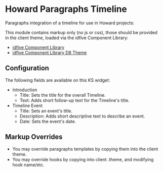 # Howard Paragraphs Timeline

Paragraphs integration of a timeline for use in Howard projects:

This module contains markup only (no js or css), those should be provided in the client theme, loaded via the idfive Component Library:

 - [idfive Component Library](https://bitbucket.org/idfivellc/idfive-component-library)
 - [idfive Component Library D8 Theme](https://bitbucket.org/idfivellc/idfive-component-library-d8-theme)

## Configuration

The following fields are available on this KS widget:
- Introduction
    - Title: Sets the title for the overall Timeline.
    - Text: Adds short follow-up text for the Timeline's title.
- Timeline Event
    - Title: Sets an event's title.
    - Description: Adds short descriptive text to describe an event.
    - Date: Sets the event's date.

## Markup Overrides

- You may override paragraphs templates by copying them into the client theme.
- You may override hooks by copying into client .theme, and modifying hook name/etc.
